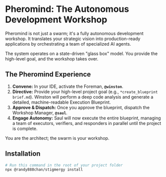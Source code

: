 # Pheromind: The Autonomous Development Workshop

Pheromind is not just a swarm; it's a fully autonomous development workshop. It translates your strategic vision into production-ready applications by orchestrating a team of specialized AI agents.

The system operates on a state-driven "glass box" model. You provide the high-level goal, and the workshop takes over.

## The Pheromind Experience

1.  **Convene:** In your IDE, activate the Foreman, **`@winston`**.
2.  **Directive:** Provide your high-level project goal (e.g., `*create_blueprint brief.md`). Winston will perform a deep code analysis and generate a detailed, machine-readable Execution Blueprint.
3.  **Approve & Dispatch:** Once you approve the blueprint, dispatch the Workshop Manager, **`@saul`**.
4.  **Engage Autonomy:** Saul will now execute the entire blueprint, managing a team of executors, verifiers, and responders in parallel until the project is complete.

You are the architect; the swarm is your workshop.

## Installation

```bash
# Run this command in the root of your project folder
npx @randy888chan/stigmergy install
```
